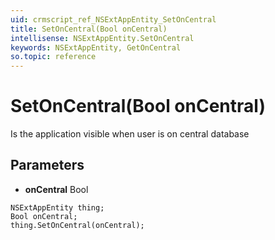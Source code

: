 ```yaml
---
uid: crmscript_ref_NSExtAppEntity_SetOnCentral
title: SetOnCentral(Bool onCentral)
intellisense: NSExtAppEntity.SetOnCentral
keywords: NSExtAppEntity, GetOnCentral
so.topic: reference
---
```


# SetOnCentral(Bool onCentral)

Is the application visible when user is on central database

## Parameters

* **onCentral** Bool

```crmscript
NSExtAppEntity thing;
Bool onCentral;
thing.SetOnCentral(onCentral);
```

